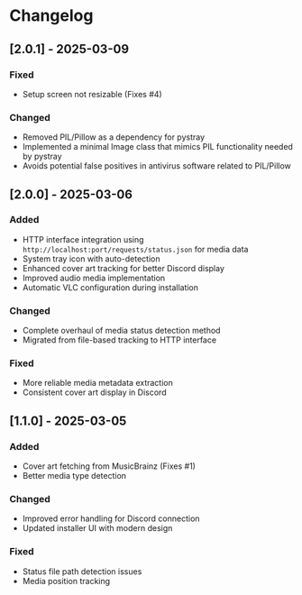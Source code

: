 # Changelog

## [2.0.1] - 2025-03-09
### Fixed
- Setup screen not resizable (Fixes #4)

### Changed
- Removed PIL/Pillow as a dependency for pystray
- Implemented a minimal Image class that mimics PIL functionality needed by pystray
- Avoids potential false positives in antivirus software related to PIL/Pillow

## [2.0.0] - 2025-03-06
### Added
- HTTP interface integration using `http://localhost:port/requests/status.json` for media data
- System tray icon with auto-detection
- Enhanced cover art tracking for better Discord display
- Improved audio media implementation
- Automatic VLC configuration during installation

### Changed
- Complete overhaul of media status detection method
- Migrated from file-based tracking to HTTP interface

### Fixed
- More reliable media metadata extraction
- Consistent cover art display in Discord

## [1.1.0] - 2025-03-05
### Added
- Cover art fetching from MusicBrainz (Fixes #1)
- Better media type detection

### Changed
- Improved error handling for Discord connection
- Updated installer UI with modern design

### Fixed
- Status file path detection issues
- Media position tracking